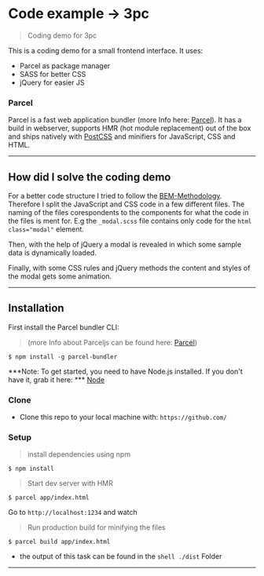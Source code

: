 # Code example -> 3pc

> Coding demo for 3pc

This is a coding demo for a small frontend interface. It uses:
- Parcel as package manager 
- SASS for better CSS 
- jQuery for easier JS

### Parcel
Parcel is a fast web application bundler (more Info here: <a href="https://parceljs.org" target="_blank">Parcel</a>).
It has a build in webserver, supports HMR (hot module replacement) out of the box and ships natively with <a href="http://postcss.org/" target="_blank">PostCSS</a> and minifiers for JavaScript, CSS and HTML.

---

## How did I solve the coding demo

For a better code structure I tried to follow the <a href="https://www.google.com/search?q=+BEM-Methodology" target="_blank">BEM-Methodology</a>. Therefore I split the JavaScript and CSS code in a few different files. The naming of the files corespondents to the components for what the code in the files is ment for. E.g the `_modal.scss` file contains only code for the ```html class="modal"``` element.

Then, with the help of jQuery a modal is revealed in which some sample data is dynamically loaded.

Finally, with some CSS rules and jQuery methods the content and styles of the modal gets some animation.

---

## Installation

First install the Parcel bundler CLI: 
> (more Info about Parceljs can be found here: <a href="https://parceljs.org" target="_blank">Parcel</a>)

```shell
$ npm install -g parcel-bundler
```

***Note: To get started, you need to have Node.js installed. If you don't have it, grab it here: ***
<a href="https://nodejs.org/" target="_blank">Node</a>

### Clone

- Clone this repo to your local machine with:  `https://github.com/`

### Setup

> install dependencies using npm

```shell
$ npm install
```

> Start dev server with HMR

```shell
$ parcel app/index.html
```
Go to `http://localhost:1234` and watch

> Run production build for minifying the files

```shell
$ parcel build app/index.html
```
- the output of this task can be found in the ```shell ./dist``` Folder
---

